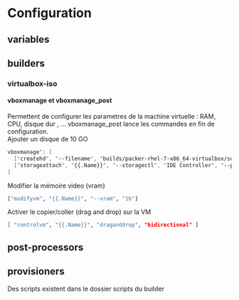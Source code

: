 
# Configuration

## variables
## builders
### virtualbox-iso
#### vboxmanage et vboxmanage_post
Permettent de configurer les parametres de la machine virtuelle : RAM, CPU, disque dur , ... vboxmanage_post lance les commandes en fin de configuration. 
<br>
Ajouter un disque de 10 GO
```bash
vboxmanage": [
  ["createhd", "--filename", "builds/packer-rhel-7-x86_64-virtualbox/sdb.vdi", "--size", "10240", "--format", "VDI"],
  ["storageattach", "{{.Name}}", "--storagectl", "IDE Controller", "--port", "1", "--device", "1", "--type", "hdd", "--medium",  "builds/packer-rhel-7-x86_64-virtualbox/sdb.vdi"]
]
````
Modifier la mémoire video (vram)
```bash
["modifyvm", "{{.Name}}", "--vram", "16"]
````
Activer le copier/coller (drag and drop) sur la VM
```bash
[ "controlvm", "{{.Name}}", "draganddrop", "bidirectional" ]
````
## post-processors
## provisioners
Des scripts existent dans le dossier scripts du builder
